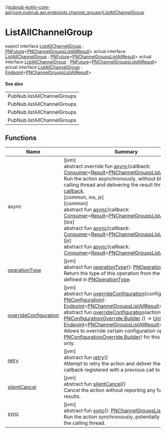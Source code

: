 //[pubnub-kotlin-core-api](../../../index.md)/[com.pubnub.api.endpoints.channel_groups](../index.md)/[ListAllChannelGroup](index.md)

# ListAllChannelGroup

expect interface [ListAllChannelGroup](index.md) : [PNFuture](../../com.pubnub.kmp/-p-n-future/index.md)&lt;[PNChannelGroupsListAllResult](../../com.pubnub.api.models.consumer.channel_group/-p-n-channel-groups-list-all-result/index.md)&gt; actual interface [ListAllChannelGroup](index.md) : [PNFuture](../../com.pubnub.kmp/-p-n-future/index.md)&lt;[PNChannelGroupsListAllResult](../../com.pubnub.api.models.consumer.channel_group/-p-n-channel-groups-list-all-result/index.md)&gt; actual interface [ListAllChannelGroup](index.md) : [PNFuture](../../com.pubnub.kmp/-p-n-future/index.md)&lt;[PNChannelGroupsListAllResult](../../com.pubnub.api.models.consumer.channel_group/-p-n-channel-groups-list-all-result/index.md)&gt; actual interface [ListAllChannelGroup](index.md) : [Endpoint](../../com.pubnub.api/-endpoint/index.md)&lt;[PNChannelGroupsListAllResult](../../../../../pubnub-kotlin/pubnub-kotlin-core-api/pubnub-kotlin-core-api/com.pubnub.api.models.consumer.channel_group/-p-n-channel-groups-list-all-result/index.md)&gt; 

#### See also

| |
|---|
| PubNub.listAllChannelGroups |
| PubNub.listAllChannelGroups |
| PubNub.listAllChannelGroups |
| PubNub.listAllChannelGroups |

## Functions

| Name | Summary |
|---|---|
| async | [jvm]<br>abstract override fun [async](index.md#850497087%2FFunctions%2F1141030505)(callback: [Consumer](../../com.pubnub.api.v2.callbacks/-consumer/index.md)&lt;[Result](../../../../../pubnub-kotlin/pubnub-kotlin-core-api/pubnub-kotlin-core-api/com.pubnub.api.v2.callbacks/-result/index.md)&lt;[PNChannelGroupsListAllResult](../../../../../pubnub-kotlin/pubnub-kotlin-core-api/pubnub-kotlin-core-api/com.pubnub.api.models.consumer.channel_group/-p-n-channel-groups-list-all-result/index.md)&gt;&gt;)<br>Run the action asynchronously, without blocking the calling thread and delivering the result through the [callback](index.md#850497087%2FFunctions%2F1141030505).<br>[common, ios, js]<br>[common]<br>abstract fun [async](index.md#-1496928973%2FFunctions%2F1196661149)(callback: [Consumer](../../com.pubnub.api.v2.callbacks/-consumer/index.md)&lt;[Result](../../com.pubnub.api.v2.callbacks/-result/index.md)&lt;[PNChannelGroupsListAllResult](../../com.pubnub.api.models.consumer.channel_group/-p-n-channel-groups-list-all-result/index.md)&gt;&gt;)<br>[ios]<br>abstract fun [async](index.md#-1496928973%2FFunctions%2F-1019510423)(callback: [Consumer](../../com.pubnub.api.v2.callbacks/-consumer/index.md)&lt;[Result](../../com.pubnub.api.v2.callbacks/-result/index.md)&lt;[PNChannelGroupsListAllResult](../../com.pubnub.api.models.consumer.channel_group/-p-n-channel-groups-list-all-result/index.md)&gt;&gt;)<br>[js]<br>abstract fun [async](index.md#-1496928973%2FFunctions%2F1336103183)(callback: [Consumer](../../com.pubnub.api.v2.callbacks/-consumer/index.md)&lt;[Result](../../com.pubnub.api.v2.callbacks/-result/index.md)&lt;[PNChannelGroupsListAllResult](../../com.pubnub.api.models.consumer.channel_group/-p-n-channel-groups-list-all-result/index.md)&gt;&gt;) |
| [operationType](../../com.pubnub.api.endpoints.pubsub/-signal/index.md#1414065386%2FFunctions%2F1141030505) | [jvm]<br>abstract fun [operationType](../../com.pubnub.api.endpoints.pubsub/-signal/index.md#1414065386%2FFunctions%2F1141030505)(): [PNOperationType](../../../../../pubnub-kotlin/pubnub-kotlin-core-api/pubnub-kotlin-core-api/com.pubnub.api.enums/-p-n-operation-type/index.md)<br>Return the type of this operation from the values defined in [PNOperationType](../../../../../pubnub-kotlin/pubnub-kotlin-core-api/pubnub-kotlin-core-api/com.pubnub.api.enums/-p-n-operation-type/index.md). |
| [overrideConfiguration](../../com.pubnub.api/-endpoint/override-configuration.md) | [jvm]<br>abstract fun [overrideConfiguration](../../com.pubnub.api/-endpoint/override-configuration.md)(configuration: [PNConfiguration](../../com.pubnub.api.v2/-p-n-configuration/index.md)): [Endpoint](../../com.pubnub.api/-endpoint/index.md)&lt;[PNChannelGroupsListAllResult](../../../../../pubnub-kotlin/pubnub-kotlin-core-api/pubnub-kotlin-core-api/com.pubnub.api.models.consumer.channel_group/-p-n-channel-groups-list-all-result/index.md)&gt;<br>abstract fun [overrideConfiguration](../../com.pubnub.api/-endpoint/override-configuration.md)(action: [PNConfigurationOverride.Builder](../../com.pubnub.api.v2/-p-n-configuration-override/-builder/index.md).() -&gt; [Unit](https://kotlinlang.org/api/latest/jvm/stdlib/kotlin/-unit/index.html)): [Endpoint](../../com.pubnub.api/-endpoint/index.md)&lt;[PNChannelGroupsListAllResult](../../../../../pubnub-kotlin/pubnub-kotlin-core-api/pubnub-kotlin-core-api/com.pubnub.api.models.consumer.channel_group/-p-n-channel-groups-list-all-result/index.md)&gt;<br>Allows to override certain configuration options (see [PNConfigurationOverride.Builder](../../com.pubnub.api.v2/-p-n-configuration-override/-builder/index.md)) for this request only. |
| [retry](../../com.pubnub.api.endpoints.pubsub/-signal/index.md#2020801116%2FFunctions%2F1141030505) | [jvm]<br>abstract fun [retry](../../com.pubnub.api.endpoints.pubsub/-signal/index.md#2020801116%2FFunctions%2F1141030505)()<br>Attempt to retry the action and deliver the result to a callback registered with a previous call to [async](../../com.pubnub.api/-endpoint/index.md#149557464%2FFunctions%2F1141030505). |
| [silentCancel](../../com.pubnub.api.endpoints.pubsub/-signal/index.md#-675955969%2FFunctions%2F1141030505) | [jvm]<br>abstract fun [silentCancel](../../com.pubnub.api.endpoints.pubsub/-signal/index.md#-675955969%2FFunctions%2F1141030505)()<br>Cancel the action without reporting any further results. |
| [sync](../../com.pubnub.api.endpoints.pubsub/-signal/index.md#40193115%2FFunctions%2F1141030505) | [jvm]<br>abstract fun [sync](../../com.pubnub.api.endpoints.pubsub/-signal/index.md#40193115%2FFunctions%2F1141030505)(): [PNChannelGroupsListAllResult](../../../../../pubnub-kotlin/pubnub-kotlin-core-api/pubnub-kotlin-core-api/com.pubnub.api.models.consumer.channel_group/-p-n-channel-groups-list-all-result/index.md)<br>Run the action synchronously, potentially blocking the calling thread. |
